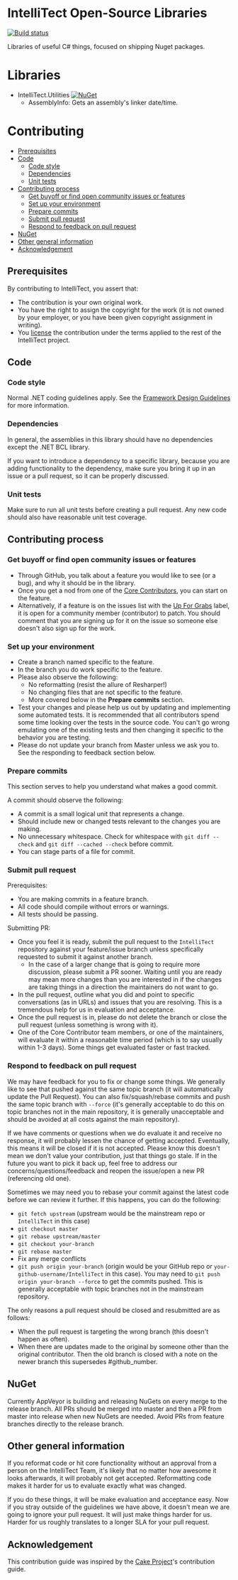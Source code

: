 # IntelliTect Open-Source Libraries

[![Build status](https://ci.appveyor.com/api/projects/status/d69509l4p7gyb77j?svg=true)](https://ci.appveyor.com/project/IntelliTect/intellitect)


Libraries of useful C# things, focused on shipping Nuget packages.

Libraries
=========

* IntelliTect.Utilities [![NuGet](https://img.shields.io/nuget/v/IntelliTect.Utilities.svg)](https://www.nuget.org/packages/IntelliTect.Utilities/)
    - AssemblyInfo: Gets an assembly's linker date/time.

Contributing
============

* [Prerequisites](#prerequisites)
* [Code](#code)
  * [Code style](#code-style)
  * [Dependencies](#dependencies)
  * [Unit tests](#unit-tests)
* [Contributing process](#contributing-process)
  * [Get buyoff or find open community issues or features](#get-buyoff-or-find-open-community-issues-or-features)
  * [Set up your environment](#Set-up-your-environment)
  * [Prepare commits](#prepare-commits)
  * [Submit pull request](#Submit-pull-request)
  * [Respond to feedback on pull request](#respond-to-feedback-on-pull-request)
* [NuGet](#nuget)
* [Other general information](#other-general-information)
* [Acknowledgement](#acknowledgement)

## Prerequisites

By contributing to IntelliTect, you assert that:

* The contribution is your own original work.
* You have the right to assign the copyright for the work (it is not owned by your employer, or
  you have been given copyright assignment in writing).
* You [license](https://github.com/IntelliTect/IntelliTect/blob/master/LICENSE) the contribution under the terms applied to the rest of the IntelliTect project.

## Code
### Code style

Normal .NET coding guidelines apply.
See the [Framework Design Guidelines](https://msdn.microsoft.com/en-us/library/ms229042%28v=vs.110%29.aspx) for more information.

### Dependencies

In general, the assemblies in this library should have no dependencies except the .NET BCL library.

If you want to introduce a dependency to a specific library, because you are adding functionality to the dependency, make sure you bring it
up in an issue or a pull request, so it can be properly discussed.

### Unit tests

Make sure to run all unit tests before creating a pull request.
Any new code should also have reasonable unit test coverage.

## Contributing process
### Get buyoff or find open community issues or features

 * Through GitHub, you talk about a feature you would like to see (or a bug), and why it should be in the library.
 * Once you get a nod from one of the [Core Contributors](https://github.com/orgs/IntelliTect/teams/intellitect-core-contributors), you can start on the feature.
 * Alternatively, if a feature is on the issues list with the
   [Up For Grabs](https://github.com/IntelliTect/IntelliTect/labels/up%20for%20grabs) label,
   it is open for a community member (contributor) to patch. You should comment that you are signing up for it on
   the issue so someone else doesn't also sign up for the work.

### Set up your environment

 * Create a branch named specific to the feature.
 * In the branch you do work specific to the feature.
 * Please also observe the following:
    * No reformatting (resist the allure of Resharper!)
    * No changing files that are not specific to the feature.
    * More covered below in the **Prepare commits** section.
 * Test your changes and please help us out by updating and implementing some automated tests.
   It is recommended that all contributors spend some time looking over the tests in the source code.
   You can't go wrong emulating one of the existing tests and then changing it specific to the behavior you are testing.
 * Please do not update your branch from Master unless we ask you to. See the responding to feedback section below.

 ### Prepare commits
This section serves to help you understand what makes a good commit.

A commit should observe the following:

 * A commit is a small logical unit that represents a change.
 * Should include new or changed tests relevant to the changes you are making.
 * No unnecessary whitespace. Check for whitespace with `git diff --check` and `git diff --cached --check` before commit.
 * You can stage parts of a file for commit.

### Submit pull request
Prerequisites:

 * You are making commits in a feature branch.
 * All code should compile without errors or warnings.
 * All tests should be passing.

Submitting PR:

 * Once you feel it is ready, submit the pull request to the `IntelliTect` repository against your feature/issue branch
   unless specifically requested to submit it against another branch.
   * In the case of a larger change that is going to require more discussion,
     please submit a PR sooner. Waiting until you are ready may mean more changes than you are
     interested in if the changes are taking things in a direction the maintainers do not want to go.
 * In the pull request, outline what you did and point to specific conversations (as in URLs)
   and issues that you are resolving. This is a tremendous help for us in evaluation and acceptance.
 * Once the pull request is in, please do not delete the branch or close the pull request
   (unless something is wrong with it).
 * One of the Core Contributor team members, or one of the maintainers, will evaluate it within a
   reasonable time period (which is to say usually within 1-3 days). Some things get evaluated
   faster or fast tracked.

### Respond to feedback on pull request

We may have feedback for you to fix or change some things. We generally like to see that pushed against
the same topic branch (it will automatically update the Pull Request). You can also fix/squash/rebase
commits and push the same topic branch with `--force` (it's generally acceptable to do this on topic
branches not in the main repository, it is generally unacceptable and should be avoided at all costs
against the main repository).

If we have comments or questions when we do evaluate it and receive no response, it will probably
lessen the chance of getting accepted. Eventually, this means it will be closed if it is not accepted.
Please know this doesn't mean we don't value your contribution, just that things go stale. If in the
future you want to pick it back up, feel free to address our concerns/questions/feedback and reopen
the issue/open a new PR (referencing old one).

Sometimes we may need you to rebase your commit against the latest code before we can review it further.
If this happens, you can do the following:

 * `git fetch upstream` (upstream would be the mainstream repo or `IntelliTect` in this case)
 * `git checkout master`
 * `git rebase upstream/master`
 * `git checkout your-branch`
 * `git rebase master`
 * Fix any merge conflicts
 * `git push origin your-branch` (origin would be your GitHub repo or `your-github-username/IntelliTect` in this case).
   You may need to `git push origin your-branch --force` to get the commits pushed.
   This is generally acceptable with topic branches not in the mainstream repository.

The only reasons a pull request should be closed and resubmitted are as follows:

 * When the pull request is targeting the wrong branch (this doesn't happen as often).
 * When there are updates made to the original by someone other than the original contributor.
   Then the old branch is closed with a note on the newer branch this supersedes #github_number.

## NuGet
Currently AppVeyor is building and releasing NuGets on every merge to the release branch. All PRs should be merged into master and then a PR from master into release when new NuGets are needed. Avoid PRs from feature branches directly to the release branch.

## Other general information
If you reformat code or hit core functionality without an approval from a person on the IntelliTect Team,
it's likely that no matter how awesome it looks afterwards, it will probably not get accepted.
Reformatting code makes it harder for us to evaluate exactly what was changed.

If you do these things, it will be make evaluation and acceptance easy.
Now if you stray outside of the guidelines we have above, it doesn't mean we are going to ignore
your pull request. It will just make things harder for us.
Harder for us roughly translates to a longer SLA for your pull request.

## Acknowledgement

This contribution guide was inspired by the [Cake Project](https://github.com/cake-build/cake#contributing)'s contribution guide.

